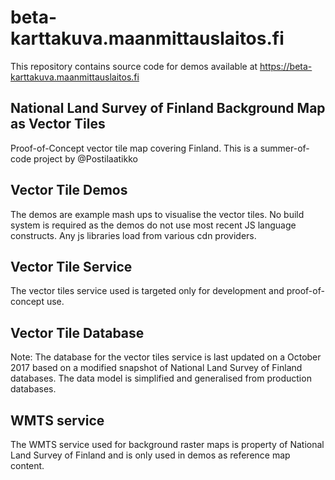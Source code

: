 # beta-karttakuva.maanmittauslaitos.fi

This repository contains source code for demos available at https://beta-karttakuva.maanmittauslaitos.fi

## National Land Survey of Finland Background Map as Vector Tiles
Proof-of-Concept vector tile map covering Finland. This is a summer-of-code project by @Postilaatikko

## Vector Tile Demos ##
The demos are example mash ups to visualise the vector tiles. 
No build system is required as the demos do not use most recent JS language constructs.
Any js libraries load from various cdn providers.

## Vector Tile Service ##
The vector tiles service used is targeted only for development and proof-of-concept use.

## Vector Tile Database ##

Note: The database for the vector tiles service is last updated on a October 2017 based on a modified snapshot of National Land Survey of Finland databases. The data model is simplified and generalised from production databases.

## WMTS service ##
The WMTS service used for background raster maps is property of National Land Survey of Finland
and is only used in demos as reference map content.


